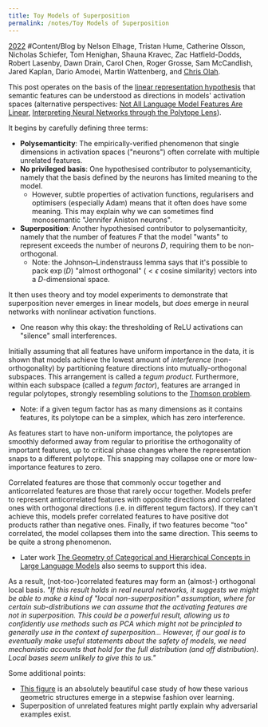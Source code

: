 ```yaml
---
title: Toy Models of Superposition
permalink: /notes/Toy Models of Superposition
---
```

[2022](2022) #Content/Blog by Nelson Elhage, Tristan Hume, Catherine Olsson, Nicholas Schiefer, Tom Henighan, Shauna Kravec, Zac Hatfield-Dodds, Robert Lasenby, Dawn Drain, Carol Chen, Roger Grosse, Sam McCandlish, Jared Kaplan, Dario Amodei, Martin Wattenberg, and [Chris Olah](Chris%20Olah).

This post operates on the basis of the [linear representation hypothesis](linear%20representation%20hypothesis) that semantic features can be understood as directions in models' activation spaces (alternative perspectives: [Not All Language Model Features Are Linear](Not%20All%20Language%20Model%20Features%20Are%20Linear), [Interpreting Neural Networks through the Polytope Lens](Interpreting%20Neural%20Networks%20through%20the%20Polytope%20Lens)).

It begins by carefully defining three terms:
- **Polysemanticity**: The empirically-verified phenomenon that single dimensions in activation spaces ("neurons") often correlate with multiple unrelated features.
- **No privileged basis**: One hypothesised contributor to polysemanticity, namely that the basis defined by the neurons has limited meaning to the model.
	- However, subtle properties of activation functions, regularisers and optimisers (especially Adam) means that it often does have some meaning. This may explain why we can sometimes find monosemantic "Jennifer Aniston neurons".
- **Superposition**: Another hypothesised contributor to polysemanticity, namely that the number of features $F$ that the model "wants" to represent exceeds the number of neurons $D$, requiring them to be non-orthogonal.
	- Note: the Johnson–Lindenstrauss lemma says that it's possible to pack $\exp(D)$ "almost orthogonal" ($<\epsilon$ cosine similarity) vectors into a $D$-dimensional space.

It then uses theory and toy model experiments to demonstrate that superposition never emerges in linear models, but *does* emerge in neural networks with nonlinear activation functions.
- One reason why this okay: the thresholding of ReLU activations can "silence" small interferences.

Initially assuming that all features have uniform importance in the data, it is shown that models achieve the lowest amount of *interference* (non-orthogonality) by partitioning feature directions into mutually-orthogonal subspaces. This arrangement is called a *tegum product*. Furthermore, within each subspace (called a *tegum factor*), features are arranged in regular polytopes, strongly resembling solutions to the [Thomson problem](https://en.wikipedia.org/wiki/Thomson_problem).
- Note: if a given tegum factor has as many dimensions as it contains features, its polytope can be a simplex, which has zero interference.

As features start to have non-uniform importance, the polytopes are smoothly deformed away from regular to prioritise the orthogonality of important features, up to critical phase changes where the representation snaps to a different polytope. This snapping may collapse one or more low-importance features to zero.

Correlated features are those that commonly occur together and anticorrelated features are those that rarely occur together. Models prefer to represent anticorrelated features with opposite directions and correlated ones with orthogonal directions (i.e. in different tegum factors). If they can't achieve this, models prefer correlated features to have positive dot products rather than negative ones. Finally, if two features become "too" correlated, the model collapses them into the same direction. This seems to be quite a strong phenomenon.
- Later work [The Geometry of Categorical and Hierarchical Concepts in Large Language Models](The%20Geometry%20of%20Categorical%20and%20Hierarchical%20Concepts%20in%20Large%20Language%20Models) also seems to support this idea.

As a result, (not-too-)correlated features may form an (almost-) orthogonal local basis. *"If this result holds in real neural networks, it suggests we might be able to make a kind of "local non-superposition" assumption, where for certain sub-distributions we can assume that the activating features are not in superposition. This could be a powerful result, allowing us to confidently use methods such as PCA which might not be principled to generally use in the context of superposition... However, if our goal is to eventually make useful statements about the safety of models, we need mechanistic accounts that hold for the full distribution (and off distribution). Local bases seem unlikely to give this to us."*

Some additional points:
- [This figure](https://transformer-circuits.pub/2022/toy_model/index.html#learning-geometric) is an absolutely beautiful case study of how these various geometric structures emerge in a stepwise fashion over learning.
- Superposition of unrelated features might partly explain why adversarial examples exist.
